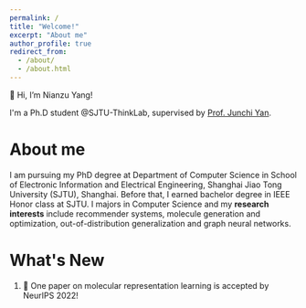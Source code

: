 ```yaml
---
permalink: /
title: "Welcome!"
excerpt: "About me"
author_profile: true
redirect_from: 
  - /about/
  - /about.html
---
```

👋 Hi, I’m Nianzu Yang!

I'm a Ph.D student @SJTU-ThinkLab, supervised by [Prof. Junchi Yan](https://thinklab.sjtu.edu.cn/).


About me
======
I am pursuing my PhD degree at Department of Computer Science in School of Electronic Information and Electrical Engineering, Shanghai Jiao Tong University (SJTU), Shanghai. Before that, I earned bachelor degree in IEEE Honor class at SJTU. I majors in Computer Science and my **research interests** include recommender systems, molecule generation and optimization, out-of-distribution generalization and graph neural networks.

<!-- Getting started
======
1. Register a GitHub account if you don't have one and confirm your e-mail (required!)
1. Fork [this repository](https://github.com/yangnianzu0515/yangnianzu0515.github.io) by clicking the "fork" button in the top right. 
1. Go to the repository's settings (rightmost item in the tabs that start with "Code", should be below "Unwatch"). Rename the repository "[your GitHub username].github.io", which will also be your website's URL.
1. Set site-wide configuration and create content & metadata (see below -- also see [this set of diffs](http://archive.is/3TPas) showing what files were changed to set up [an example site](https://getorg-testacct.github.io) for a user with the username "getorg-testacct")
1. Upload any files (like PDFs, .zip files, etc.) to the files/ directory. They will appear at https://[your GitHub username].github.io/files/example.pdf.  
1. Check status by going to the repository settings, in the "GitHub pages" section -->

What's New
======
1. 🌟 One paper on molecular representation learning is accepted by NeurIPS 2022!